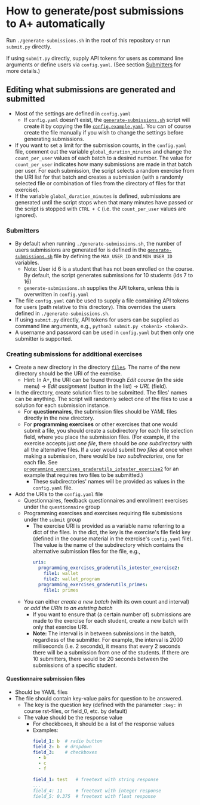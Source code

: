 # How to generate/post submissions to A+ automatically

Run `./generate-submissions.sh` in the root of this repository or run `submit.py` directly.

If using `submit.py` directly, supply API tokens for users as command line arguments or define users via `config.yaml`.
(See section [Submitters](#submitters) for more details.)

## Editing what submissions are generated and submitted

- Most of the settings are defined in `config.yaml`
  - If `config.yaml` doesn't exist, the [`generate-submissions.sh`](/generate-submissions.sh) script will create it by copying the file [`config.example.yaml`](config.example.yaml).
    You can of course create the file manually if you wish to change the settings before generating submissions.
- If you want to set a limit for the submission counts, in the `config.yaml` file, comment out the variable `global_duration_minutes` and change the `count_per_user` values of each batch to a desired number.
  The value for `count_per_user` indicates how many submissions are made in that batch per user.
  For each submission, the script selects a random exercise from the URI list for that batch and creates a submission (with a randomly selected file or combination of files from the directory of files for that exercise).
- If the variable `global_duration_minutes` is defined, submissions are generated until the script stops when that many minutes have passed or the script is stopped with `CTRL + C` (i.e. the `count_per_user` values are ignored).

### Submitters

- By default when running `./generate-submissions.sh`, the number of users submissions are generated for is defined in the [`generate-submissions.sh`](/generate-submissions.sh) file by defining the `MAX_USER_ID` and `MIN_USER_ID` variables.
    - Note: User id 6 is a student that has not been enrolled on the course.
      By default, the script generates submissions for 10 students (ids 7 to 16)
    - `generate-submissions.sh` supplies the API tokens, unless this is overwritten in `config.yaml`
- The file `config.yaml` can be used to supply a file containing API tokens for users (path relative to this directory).
  This overrides the users defined in `./generate-submissions.sh`.
- If using `submit.py` directly, API tokens for users can be supplied as command line arguments, e.g., `python3 submit.py <token1> <token2>`.
- A username and password can be used in `config.yaml` but then only one submitter is supported.

### Creating submissions for additional exercises

- Create a new directory in the directory [`files`](files).
  The name of the new directory should be the URI of the exercise.
    - Hint: In A+, the URI can be found through *Edit course* (in the side menu) -> *Edit assignment* (button in the list) -> *URL* (field).
- In the directory, create solution files to be submitted.
  The files' names can be anything.
  The script will randomly select one of the files to use a solution for each submission instance.
  - For **questionnaires**, the submission files should be YAML files directly in the new directory.
  - For **programming exercises** or other exercises that one would submit a file, you should create a subdirectory for each file selection field, where you place the submission files.
  (For example, if the exercise accepts just *one file*, there should be *one subdirectory* with all the alternative files. If a user would submit *two files* at once when making a submission, there would be *two subdirectories*, one for each file. See [`programming_exercises_graderutils_iotester_exercise2`](files/programming_exercises_graderutils_iotester_exercise2) for an example that requires two files to be submitted.)
    - These subdirectories' names will be provided as values in the `config.yaml` file.
- Add the URIs to the `config.yaml` file
  - Questionnaires, feedback questionnaires and enrollment exercises under the `questionnaire` group
  - Programming exercises and exercises requiring file submissions under the `submit` group
    - The exercise URI is provided as a variable name referring to a dict of the files.
      In the dict, the key is the exercise's file field key (defined in the course material in the exercise's `config.yaml` file).
      The value is the name of the subdirectory which contains the alternative submission files for the file, e.g.,
        ```yaml
        uris:
          programming_exercises_graderutils_iotester_exercise2:
            file1: wallet
            file2: wallet_program
          programming_exercises_graderutils_primes:
            file1: primes
        ```
  - You can either *create a new batch* (with its own count and interval) or *add the URIs to an existing batch*
    - If you want to ensure that (a certain number of) submissions are made to the exercise for each student, create a new batch with only that exercise URI.
    - **Note:** The interval is in between submissions in the batch, regardless of the submitter.
      For example, the interval is 2000 milliseconds (i.e. 2 seconds), it means that every 2 seconds there will be a submission from one of the students.
      If there are 10 submitters, there would be 20 seconds between the submissions of a specific student.

#### Questionnaire submission files

- Should be YAML files
- The file should contain key-value pairs for question to be answered.
  - The key is the question key (defined with the parameter `:key:` in course rst-files, or field_0, etc. by default)
  - The value should be the response value
    - For checkboxes, it should be a list of the response values
    - Examples:
      ```yaml
      field_1: b  # radio button
      field_2: b  # dropdown
      field_3:    # checkboxes
        - b
        - c
        - f
      ```
      ```yaml
      field_1: test   # freetext with string response
      ...
      field_4: 11     # freetext with integer response
      field_5: 0.375  # freetext with float response
      ```
